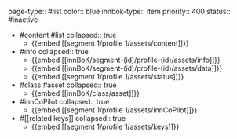page-type:: #list
color:: blue
innbok-type:: item
priority:: 400
status:: #inactive

- #content #list
  collapsed:: true
	- {{embed [[segment 1/profile 1/assets/content]]}}
- #info
  collapsed:: true
	- {{embed [[innBoK/segment-(id)/profile-(id)/assets/info]]}}
	- {{embed [[innBoK/segment-(id)/profile-(id)/assets/data]]}}
	- {{embed [[segment 1/profile 1/assets/status]]}}
- #class #asset
  collapsed:: true
	- {{embed [[innBoK/class/asset]]}}
- #innCoPilot
  collapsed:: true
	- {{embed [[segment 1/profile 1/assets/innCoPilot]]}}
- #[[related keys]]
  collapsed:: true
	- {{embed [[segment 1/profile 1/assets/keys]]}}


